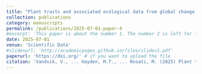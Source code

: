 ```yaml
---
title: "Plant traits and associated ecological data from global change experiments and climate gradients in Norway"
collection: publications
category: manuscripts
permalink: /publications/2025-07-01-paper-4
#excerpt: 'This paper is about the number 1. The number 2 is left for future work.'
date: 2025-07-01
venue: 'Scientific Data'
#slidesurl: 'http://academicpages.github.io/files/slides1.pdf'
paperurl: 'https://doi.org/' # if you want to upload the file
citation: 'Vandvik, V., ... Hayden, M.T., ... Rosati, M. (2025) Plant traits and associated ecological data from global change experiments and climate gradients in Norway. Accepted in Scientific Data.'
---
```


